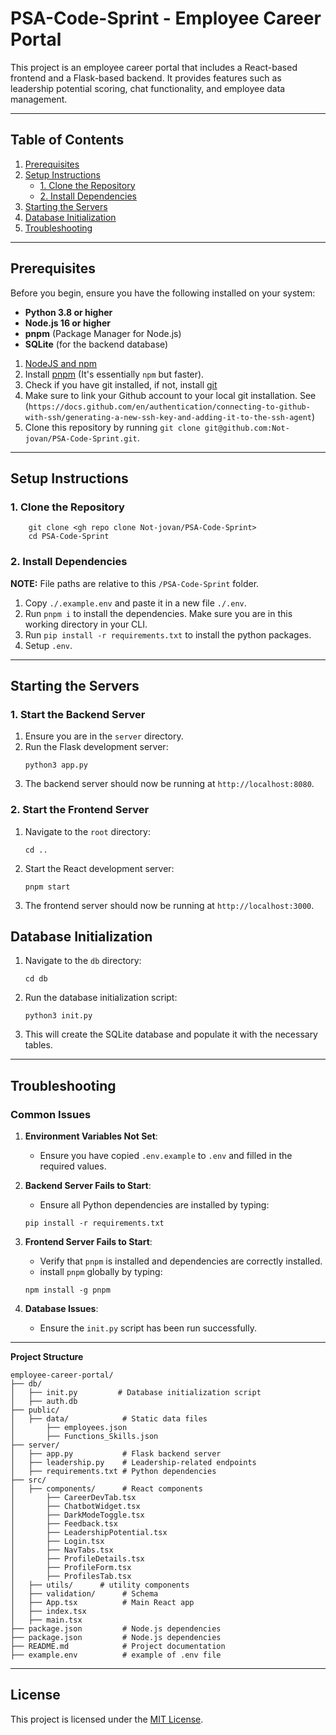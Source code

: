 # PSA-Code-Sprint - Employee Career Portal

This project is an employee career portal that includes a React-based frontend and a Flask-based backend. It provides features such as leadership potential scoring, chat functionality, and employee data management.

---

## **Table of Contents**
1. [Prerequisites](#prerequisites)
2. [Setup Instructions](#setup-instructions)
   - [1. Clone the Repository](#1-clone-the-repository)
   - [2. Install Dependencies](#2-install-dependencies)
3. [Starting the Servers](#starting-the-servers)
4. [Database Initialization](#database-initialization)
5. [Troubleshooting](#troubleshooting)

---

## **Prerequisites**
Before you begin, ensure you have the following installed on your system:
- **Python 3.8 or higher**
- **Node.js 16 or higher**
- **pnpm** (Package Manager for Node.js)
- **SQLite** (for the backend database)

1. [NodeJS and npm](https://docs.npmjs.com/downloading-and-installing-node-js-and-npm)
2. Install [pnpm](https://pnpm.io/installation) (It's essentially `npm` but faster).
3. Check if you have git installed, if not, install [git](https://git-scm.com/downloads) 
4. Make sure to link your Github account to your local git installation. See (`https://docs.github.com/en/authentication/connecting-to-github-with-ssh/generating-a-new-ssh-key-and-adding-it-to-the-ssh-agent`)
5. Clone this repository by running `git clone git@github.com:Not-jovan/PSA-Code-Sprint.git`.

---

## **Setup Instructions**
### **1. Clone the Repository**
``` 
    git clone <gh repo clone Not-jovan/PSA-Code-Sprint>
    cd PSA-Code-Sprint
```

### **2. Install Dependencies**

**NOTE:** File paths are relative to this `/PSA-Code-Sprint` folder.

1. Copy `./.example.env` and paste it in a new file `./.env`.
2. Run `pnpm i` to install the dependencies. Make sure you are in this working directory in your CLI.
3. Run  `pip install -r requirements.txt` to install the python packages. 
4. Setup `.env`.

---

## **Starting the Servers**
### **1. Start the Backend Server**
1. Ensure you are in the `server` directory.
2. Run the Flask development server:
    ```
    python3 app.py
    ```
3. The backend server should now be running at `http://localhost:8080`.

### **2. Start the Frontend Server**
1. Navigate to the `root` directory:
    ```
    cd ..
    
2. Start the React development server:
    ```
    pnpm start
    ```
3. The frontend server should now be running at `http://localhost:3000`.

## **Database Initialization**
1. Navigate to the `db` directory:
    ```
    cd db
    ```
2. Run the database initialization script:
    ```
    python3 init.py
    ```
3. This will create the SQLite database and populate it with the necessary tables.

---
## **Troubleshooting**

### **Common Issues**
1. **Environment Variables Not Set**:
    - Ensure you have copied `.env.example` to `.env` and filled in the required values.

2. **Backend Server Fails to Start**:
    - Ensure all Python dependencies are installed by typing:
    ```
    pip install -r requirements.txt
    ```


3. **Frontend Server Fails to Start**:
    - Verify that `pnpm` is installed and dependencies are correctly installed.
    - install `pnpm` globally by typing:
    ```
    npm install -g pnpm
    ```

4. **Database Issues**:
    - Ensure the `init.py` script has been run successfully.

---

**Project Structure**
```shell
employee-career-portal/
├── db/
│   ├── init.py         # Database initialization script
│   ├── auth.db         
├── public/
│   ├── data/            # Static data files
│       ├── employees.json
│       ├── Functions_Skills.json
├── server/
│   ├── app.py           # Flask backend server
│   ├── leadership.py    # Leadership-related endpoints
│   ├── requirements.txt # Python dependencies
├── src/
│   ├── components/      # React components
│       ├── CareerDevTab.tsx
│       ├── ChatbotWidget.tsx
│       ├── DarkModeToggle.tsx
│       ├── Feedback.tsx
│       ├── LeadershipPotential.tsx
│       ├── Login.tsx
│       ├── NavTabs.tsx
│       ├── ProfileDetails.tsx
│       ├── ProfileForm.tsx
│       ├── ProfilesTab.tsx
│   ├── utils/      # utility components
│   ├── validation/      # Schema
│   ├── App.tsx          # Main React app
│   ├── index.tsx
│   ├── main.tsx
├── package.json         # Node.js dependencies
├── package.json         # Node.js dependencies
├── README.md            # Project documentation
├── example.env          # example of .env file
```
---

## **License**
This project is licensed under the [MIT License](LICENSE).
